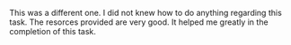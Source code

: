 This was a different one. I did not knew how to do anything regarding this task. The resorces provided are very good. It helped me greatly in the completion of this task.
